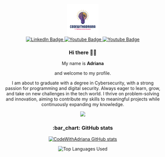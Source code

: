   <div align="center">
<div id="header">
<img src="./assets/img.png" width="100">
</div>
<div id="badges">
<a href="https://www.linkedin.com/in/avreyesg/">
  <img src="https://img.shields.io/badge/LinkedIn-blue?style=for-the-badge&amp;logo=linkedin&amp;logoColor=white" alt="LinkedIn Badge">
</a>
<a href="https://www.instagram.com/cyberguardianas/">
  <img src="https://img.shields.io/badge/Instagram-red?style=for-the-badge&amp;logo=instagram&amp;logoColor=white" alt="Youtube Badge">
</a>
<a href="mailto:cyberguardianas@gmail.com">
  <img src="https://img.shields.io/badge/Gmail-white?style=for-the-badge&amp;logo=gmail&amp;logoColor=red" alt="Youtube Badge">
</a>

</div>
<h3 id="hi-there">Hi there 👋🎉</h3>
<p>My name is <strong>Adriana

</strong> and welcome to my profile.</p>

<p>I am about to graduate with a degree in Cybersecurity, with a strong passion for programming and digital security. Always eager to learn, grow, and take on new challenges in the tech world. I thrive on problem-solving and innovation, aiming to contribute my skills to meaningful projects while continuously expanding my knowledge.</p>
<img src="https://media2.giphy.com/media/v1.Y2lkPTc5MGI3NjExZ2dzZHR6dmxtMGkxc2Z0ZmduOGtzMHp4NjkzbzdjbXVwcWdtbG5zdiZlcD12MV9pbnRlcm5hbF9naWZfYnlfaWQmY3Q9Zw/L1R1tvI9svkIWwpVYr/giphy.gif" width="500">
<h3 id="bar_chart-github-stats">:bar_chart: GitHub stats</h3>
<p><a href="https://github.com/CodeWithAdriana/github-readme-stats">
  <img src="https://github-readme-stats.vercel.app/api?username=CodeWithAdriana&count_private=true&show_icons=true&theme=dark" alt="CodeWithAdriana GitHub stats">
</a></p>

<p><img src="https://github-readme-stats.vercel.app/api/top-langs/?username=CodeWithAdriana&show_icons=true&theme=dark" alt="Top Languages Used"></p>
</div>
